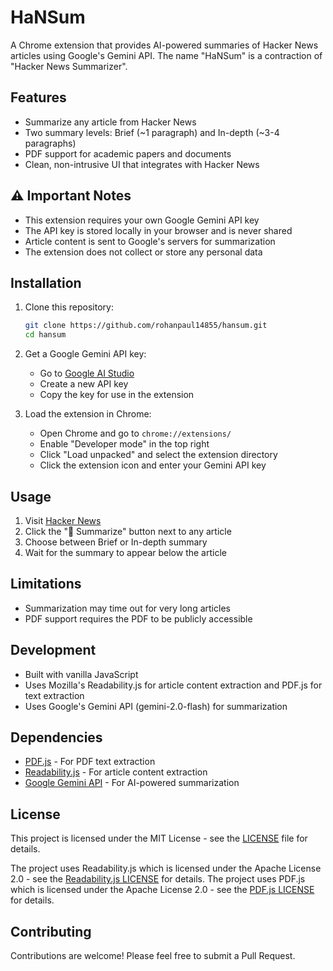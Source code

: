 # HaNSum

A Chrome extension that provides AI-powered summaries of Hacker News articles using Google's Gemini API. The name "HaNSum" is a contraction of "Hacker News Summarizer".

## Features

- Summarize any article from Hacker News
- Two summary levels: Brief (~1 paragraph) and In-depth (~3-4 paragraphs)
- PDF support for academic papers and documents
- Clean, non-intrusive UI that integrates with Hacker News

## ⚠️ Important Notes

- This extension requires your own Google Gemini API key
- The API key is stored locally in your browser and is never shared
- Article content is sent to Google's servers for summarization
- The extension does not collect or store any personal data

## Installation

1. Clone this repository:
   ```bash
   git clone https://github.com/rohanpaul14855/hansum.git
   cd hansum
   ```

2. Get a Google Gemini API key:
   - Go to [Google AI Studio](https://makersuite.google.com/app/apikey)
   - Create a new API key
   - Copy the key for use in the extension

3. Load the extension in Chrome:
   - Open Chrome and go to `chrome://extensions/`
   - Enable "Developer mode" in the top right
   - Click "Load unpacked" and select the extension directory
   - Click the extension icon and enter your Gemini API key

## Usage

1. Visit [Hacker News](https://news.ycombinator.com)
2. Click the "📝 Summarize" button next to any article
3. Choose between Brief or In-depth summary
4. Wait for the summary to appear below the article

## Limitations

- Summarization may time out for very long articles
- PDF support requires the PDF to be publicly accessible

## Development

- Built with vanilla JavaScript
- Uses Mozilla's Readability.js for article content extraction and PDF.js for text extraction
- Uses Google's Gemini API (gemini-2.0-flash) for summarization

## Dependencies

- [PDF.js](https://mozilla.github.io/pdf.js/) - For PDF text extraction
- [Readability.js](https://github.com/mozilla/readability) - For article content extraction
- [Google Gemini API](https://ai.google.dev/) - For AI-powered summarization

## License

This project is licensed under the MIT License - see the [LICENSE](LICENSE) file for details.

The project uses Readability.js which is licensed under the Apache License 2.0 - see the [Readability.js LICENSE](https://github.com/mozilla/readability/blob/main/LICENSE) for details.
The project uses PDF.js which is licensed under the Apache License 2.0 - see the [PDF.js LICENSE](https://github.com/mozilla/pdf.js/blob/master/LICENSE) for details.

## Contributing

Contributions are welcome! Please feel free to submit a Pull Request. 